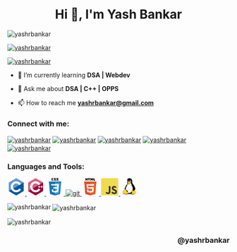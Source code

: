<h1 align="center">Hi 👋, I'm Yash Bankar</h1>
<p align="left"> <img src="https://komarev.com/ghpvc/?username=yashrbankar&label=Profile%20views&color=0e75b6&style=flat" alt="yashrbankar" /> </p>

<p align="left"> <a href="https://github.com/ryo-ma/github-profile-trophy"><img src="https://github-profile-trophy.vercel.app/?username=yashrbankar" alt="yashrbankar" /></a> </p>

<p align="left"> <a href="https://twitter.com/yashrbankar" target="blank"><img src="https://img.shields.io/twitter/follow/yashrbankar?logo=twitter&style=for-the-badge" alt="yashrbankar" /></a> </p>

- 🌱 I’m currently learning **DSA | Webdev**

- 💬 Ask me about **DSA | C++ | OPPS**

- 📫 How to reach me **yashrbankar@gmail.com**

<h3 align="left">Connect with me:</h3>
<p align="left">
<a href="https://twitter.com/yashrbankar" target="blank"><img align="center" src="https://raw.githubusercontent.com/rahuldkjain/github-profile-readme-generator/master/src/images/icons/Social/twitter.svg" alt="yashrbankar" height="30" width="40" /></a>
<a href="https://instagram.com/yashrbankar" target="blank"><img align="center" src="https://raw.githubusercontent.com/rahuldkjain/github-profile-readme-generator/master/src/images/icons/Social/instagram.svg" alt="yashrbankar" height="30" width="40" /></a>
<a href="https://www.leetcode.com/yashrbankar" target="blank"><img align="center" src="https://raw.githubusercontent.com/rahuldkjain/github-profile-readme-generator/master/src/images/icons/Social/leet-code.svg" alt="yashrbankar" height="30" width="40" /></a>
<a href="https://www.hackerearth.com/yashrbankar" target="blank"><img align="center" src="https://raw.githubusercontent.com/rahuldkjain/github-profile-readme-generator/master/src/images/icons/Social/hackerearth.svg" alt="yashrbankar" height="30" width="40" /></a>
<a href="https://auth.geeksforgeeks.org/user/yashrbankar" target="blank"><img align="center" src="https://raw.githubusercontent.com/rahuldkjain/github-profile-readme-generator/master/src/images/icons/Social/geeks-for-geeks.svg" alt="yashrbankar" height="30" width="40" /></a>
</p>

<h3 align="left">Languages and Tools:</h3>
<p align="left"> <a href="https://www.cprogramming.com/" target="_blank" rel="noreferrer"> <img src="https://raw.githubusercontent.com/devicons/devicon/master/icons/c/c-original.svg" alt="c" width="40" height="40"/> </a> <a href="https://www.w3schools.com/cpp/" target="_blank" rel="noreferrer"> <img src="https://raw.githubusercontent.com/devicons/devicon/master/icons/cplusplus/cplusplus-original.svg" alt="cplusplus" width="40" height="40"/> </a> <a href="https://www.w3schools.com/css/" target="_blank" rel="noreferrer"> <img src="https://raw.githubusercontent.com/devicons/devicon/master/icons/css3/css3-original-wordmark.svg" alt="css3" width="40" height="40"/> </a> <a href="https://git-scm.com/" target="_blank" rel="noreferrer"> <img src="https://www.vectorlogo.zone/logos/git-scm/git-scm-icon.svg" alt="git" width="40" height="40"/> </a> <a href="https://www.w3.org/html/" target="_blank" rel="noreferrer"> <img src="https://raw.githubusercontent.com/devicons/devicon/master/icons/html5/html5-original-wordmark.svg" alt="html5" width="40" height="40"/> </a> <a href="https://developer.mozilla.org/en-US/docs/Web/JavaScript" target="_blank" rel="noreferrer"> <img src="https://raw.githubusercontent.com/devicons/devicon/master/icons/javascript/javascript-original.svg" alt="javascript" width="40" height="40"/> </a> <a href="https://www.linux.org/" target="_blank" rel="noreferrer"> <img src="https://raw.githubusercontent.com/devicons/devicon/master/icons/linux/linux-original.svg" alt="linux" width="40" height="40"/> </a> </p>

<p><img align="left" src="https://github-readme-stats.vercel.app/api/top-langs?username=yashrbankar&show_icons=true&locale=en&layout=compact" alt="yashrbankar" /></p>

<p>&nbsp;<img align="center" src="https://github-readme-stats.vercel.app/api?username=yashrbankar&show_icons=true&locale=en" alt="yashrbankar" /></p>

<p><img align="center" src="https://github-readme-streak-stats.herokuapp.com/?user=yashrbankar&" alt="yashrbankar" /></p>
<h3 align="right">@yashrbankar</h3>
